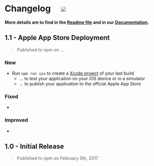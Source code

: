 # Changelog &nbsp;&nbsp;&nbsp; [![](https://img.shields.io/npm/v/app-framework.svg)](https://www.npmjs.com/package/app-framework)

**More details are to find in the [Readme file](README.md) and in our [Documentation](DOCUMENTATION.md).**

## 1.1 - Apple App Store Deployment

> Published to npm on ...

### New

- Run `npm run ios` to create a [Xcode project](https://developer.apple.com/xcode/) of your last build
  - ... to test your application on your iOS device or in a simulator
  - ... to publish your application to the official Apple App Store

### Fixed

- 

### Improved

- 

## 1.0 - Initial Release

> Published to npm on February 5th, 2017
